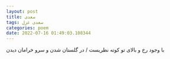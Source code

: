 ```yaml
---
layout: post
title: سعدی
tags: سعدی غزل
categories: poem
date: 2022-07-16 01:49:03.108344
---
```


با وجود رخ و بالای تو کوته نظریست / در گلستان شدن و سرو خرامان دیدن